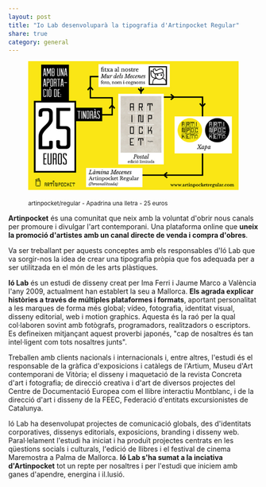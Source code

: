 ```yaml
---
layout: post
title: "Io Lab desenvoluparà la tipografia d'Artinpocket Regular"
share: true
category: general
---
```


<figure class="text-center">
	<img src="/public/img/03-verkami-apadrina-una-lletra-artinpocket-regular-25-euros.jpg" alt="artinpocket/regular - Apadrina una lletra - 5 euros" title="artinpocket/regular - Apadrina una lletra - 10 euros">
	<figcaption>
		<p><small>artinpocket/regular - Apadrina una lletra - 25 euros</small></p>
	</figcaption>
</figure>

**Artinpocket** és una comunitat que neix amb la voluntat d'obrir nous canals per promoure i divulgar l'art contemporani. Una plataforma online que **uneix la promoció d'artistes amb un canal directe de venda i compra d'obres**.

<!--more-->

Va ser treballant per aquests conceptes amb els responsables d'Ió Lab que va sorgir-nos la idea de crear una tipografia pròpia que fos adequada per a ser utilitzada en el món de les arts plàstiques.

**Ió Lab** és un estudi de disseny creat per Ima Ferri i Jaume Marco a València l'any 2009, actualment han establert la seu a Mallorca.  **Els agrada explicar històries a través de múltiples plataformes i formats**, aportant personalitat a les marques de forma més global; vídeo, fotografia, identitat visual, disseny editorial, web i motion graphics. Aquesta és la raó per la qual col·laboren sovint amb fotògrafs, programadors, realitzadors o escriptors. Es defineixen mitjançant aquest proverbi japonés, "cap de nosaltres és tan intel·ligent com tots nosaltres junts".

Treballen amb clients nacionals i internacionals i, entre altres, l'estudi és el responsable de la gràfica d'exposicions i catàlegs de l'Artium, Museu d'Art contemporani de Vitòria; el disseny i maquetació de la revista Concreta d'art i fotografia; de direcció creativa i d'art de diversos projectes del Centre de Documentació Europea com el llibre interactiu Montblanc, i de la direcció d'art i disseny de la FEEC, Federació d'entitats excursionistes de Catalunya.

Ió Lab ha desenvolupat projectes de comunicació globals, des d'identitats corporatives, dissenys editorials, exposicions, branding i disseny web. Paral·lelament l'estudi ha iniciat i ha produït projectes centrats en les qüestions socials i culturals, l'edició de llibres i el festival de cinema Maremostra a Palma de Mallorca. **Ió Lab s'ha sumat a la inciativa d'Artinpocket** tot un repte per nosaltres i per l'estudi que iniciem amb ganes d'apendre, energina i il.lusió.